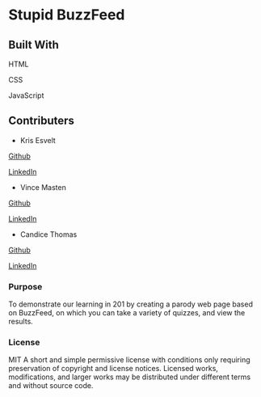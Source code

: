 # Stupid BuzzFeed

## Built With

HTML

CSS

JavaScript

## Contributers

* Kris Esvelt

[Github](https://github.com/kris3579)

[LinkedIn](https://www.linkedin.com/in/kristianesvelt/)

* Vince Masten

[Github](https://github.com/vmasten)

[LinkedIn](https://www.linkedin.com/in/vmasten/)

* Candice Thomas

[Github](https://github.com/canned-ice)

[LinkedIn](https://www.linkedin.com/in/cndcthms/)

### Purpose

To demonstrate our learning in 201 by creating a parody web page based on BuzzFeed, on which you can take a variety of quizzes, and view the results.

### License

MIT A short and simple permissive license with conditions only requiring preservation of copyright and license notices. Licensed works, modifications, and larger works may be distributed under different terms and without source code.
